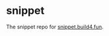 # snippet

The snippet repo for [snippet.build4.fun][].

[snippet.build4.fun]: https://snippet.build4.fun
